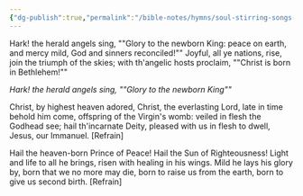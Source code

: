 ```yaml
---
{"dg-publish":true,"permalink":"/bible-notes/hymns/soul-stirring-songs-and-hymns/hark-the-herald-angels-sing/","title":"Hark! The Herald Angels Sing"}
---
```



Hark! the herald angels sing,
""Glory to the newborn King:
peace on earth, and mercy mild,
God and sinners reconciled!""
Joyful, all ye nations, rise,
join the triumph of the skies;
with th'angelic hosts proclaim,
""Christ is born in Bethlehem!""

*Hark! the herald angels sing,
""Glory to the newborn King""*

Christ, by highest heaven adored,
Christ, the everlasting Lord,
late in time behold him come,
offspring of the Virgin's womb:
veiled in flesh the Godhead see;
hail th'incarnate Deity,
pleased with us in flesh to dwell,
Jesus, our Immanuel. [Refrain]

Hail the heaven-born Prince of Peace!
Hail the Sun of Righteousness!
Light and life to all he brings,
risen with healing in his wings.
Mild he lays his glory by,
born that we no more may die,
born to raise us from the earth,
born to give us second birth. [Refrain]